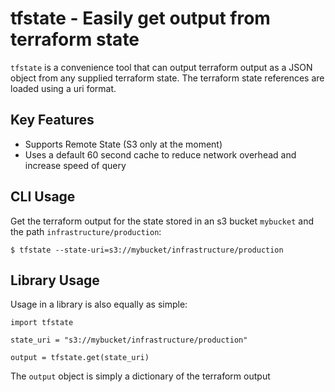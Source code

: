 # tfstate - Easily get output from terraform state

`tfstate` is a convenience tool that can output terraform output as a JSON
object from any supplied terraform state. The terraform state references are
loaded using a uri format.

## Key Features

* Supports Remote State (S3 only at the moment)
* Uses a default 60 second cache to reduce network overhead and increase speed of query

## CLI Usage

Get the terraform output for the state stored in an s3 bucket `mybucket` and the
path `infrastructure/production`:

    $ tfstate --state-uri=s3://mybucket/infrastructure/production

## Library Usage

Usage in a library is also equally as simple:

    import tfstate

    state_uri = "s3://mybucket/infrastructure/production"

    output = tfstate.get(state_uri)

The `output` object is simply a dictionary of the terraform output
